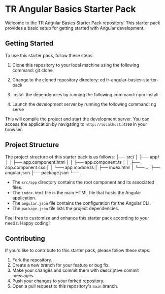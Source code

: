 # TR Angular Basics Starter Pack

Welcome to the TR Angular Basics Starter Pack repository! This starter pack provides a basic setup for getting started with Angular development.

## Getting Started

To use this starter pack, follow these steps:

1. Clone this repository to your local machine using the following command:
git clone <repository-url>


2. Change to the cloned repository directory:
cd tr-angular-basics-starter-pack


3. Install the dependencies by running the following command:
npm install


4. Launch the development server by running the following command:
ng serve


This will compile the project and start the development server. You can access the application by navigating to `http://localhost:4200` in your browser.

## Project Structure

The project structure of this starter pack is as follows:
├── src/
│ ├── app/
│ │ ├── app.component.html
│ │ ├── app.component.ts
│ │ ├── app.component.css
│ │ └── app.module.ts
│ ├── index.html
│ └── ...
├── angular.json
├── package.json
└── ...


- The `src/app` directory contains the root component and its associated files.
- The `index.html` file is the main HTML file that hosts the Angular application.
- The `angular.json` file contains the configuration for the Angular CLI.
- The `package.json` file lists the project dependencies.

Feel free to customize and enhance this starter pack according to your needs. Happy coding!

## Contributing

If you'd like to contribute to this starter pack, please follow these steps:

1. Fork the repository.
2. Create a new branch for your feature or bug fix.
3. Make your changes and commit them with descriptive commit messages.
4. Push your changes to your forked repository.
5. Open a pull request to this repository's `main` branch.


